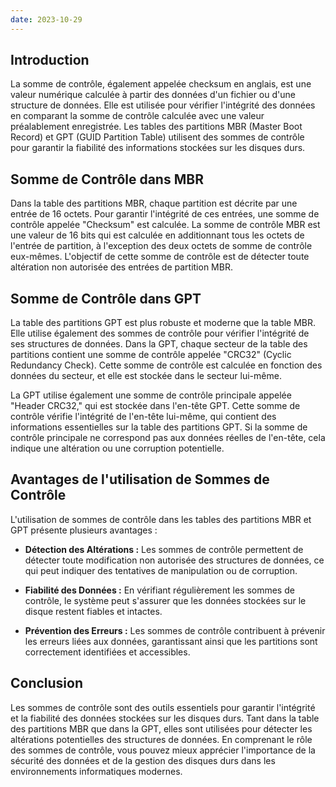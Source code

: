 ```yaml
---
date: 2023-10-29
---
```


## Introduction
La somme de contrôle, également appelée checksum en anglais, est une valeur numérique calculée à partir des données d'un fichier ou d'une structure de données. Elle est utilisée pour vérifier l'intégrité des données en comparant la somme de contrôle calculée avec une valeur préalablement enregistrée. Les tables des partitions MBR (Master Boot Record) et GPT (GUID Partition Table) utilisent des sommes de contrôle pour garantir la fiabilité des informations stockées sur les disques durs.

## Somme de Contrôle dans MBR
Dans la table des partitions MBR, chaque partition est décrite par une entrée de 16 octets. Pour garantir l'intégrité de ces entrées, une somme de contrôle appelée "Checksum" est calculée. La somme de contrôle MBR est une valeur de 16 bits qui est calculée en additionnant tous les octets de l'entrée de partition, à l'exception des deux octets de somme de contrôle eux-mêmes. L'objectif de cette somme de contrôle est de détecter toute altération non autorisée des entrées de partition MBR.

## Somme de Contrôle dans GPT
La table des partitions GPT est plus robuste et moderne que la table MBR. Elle utilise également des sommes de contrôle pour vérifier l'intégrité de ses structures de données. Dans la GPT, chaque secteur de la table des partitions contient une somme de contrôle appelée "CRC32" (Cyclic Redundancy Check). Cette somme de contrôle est calculée en fonction des données du secteur, et elle est stockée dans le secteur lui-même.

La GPT utilise également une somme de contrôle principale appelée "Header CRC32," qui est stockée dans l'en-tête GPT. Cette somme de contrôle vérifie l'intégrité de l'en-tête lui-même, qui contient des informations essentielles sur la table des partitions GPT. Si la somme de contrôle principale ne correspond pas aux données réelles de l'en-tête, cela indique une altération ou une corruption potentielle.

## Avantages de l'utilisation de Sommes de Contrôle
L'utilisation de sommes de contrôle dans les tables des partitions MBR et GPT présente plusieurs avantages :

- **Détection des Altérations :** Les sommes de contrôle permettent de détecter toute modification non autorisée des structures de données, ce qui peut indiquer des tentatives de manipulation ou de corruption.

- **Fiabilité des Données :** En vérifiant régulièrement les sommes de contrôle, le système peut s'assurer que les données stockées sur le disque restent fiables et intactes.

- **Prévention des Erreurs :** Les sommes de contrôle contribuent à prévenir les erreurs liées aux données, garantissant ainsi que les partitions sont correctement identifiées et accessibles.

## Conclusion
Les sommes de contrôle sont des outils essentiels pour garantir l'intégrité et la fiabilité des données stockées sur les disques durs. Tant dans la table des partitions MBR que dans la GPT, elles sont utilisées pour détecter les altérations potentielles des structures de données. En comprenant le rôle des sommes de contrôle, vous pouvez mieux apprécier l'importance de la sécurité des données et de la gestion des disques durs dans les environnements informatiques modernes.

